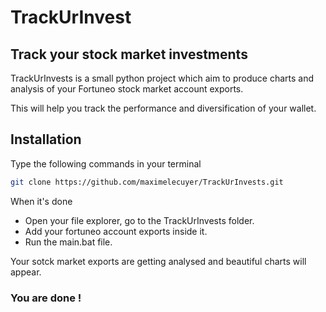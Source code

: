 # TrackUrInvest
## Track your stock market investments



TrackUrInvests is a small python project which aim to produce charts and analysis of your Fortuneo stock market account exports.

This will help you track the performance and diversification of your wallet.



## Installation

Type the following commands in your terminal

```sh
git clone https://github.com/maximelecuyer/TrackUrInvests.git
```

When it's done 

- Open your file explorer, go to the TrackUrInvests folder.
- Add your fortuneo account exports inside it.
- Run the main.bat file.

Your sotck market exports are getting analysed and beautiful charts will appear.

### You are done !
